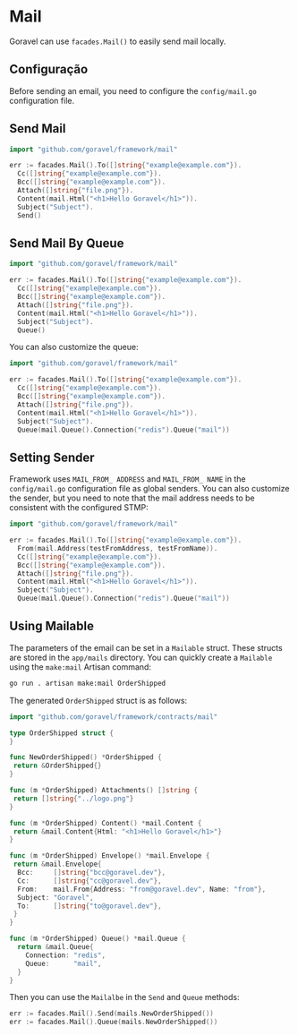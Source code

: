 # Mail

Goravel can use `facades.Mail()` to easily send mail locally.

## Configuração

Before sending an email, you need to configure the `config/mail.go` configuration file.

## Send Mail

```go
import "github.com/goravel/framework/mail"

err := facades.Mail().To([]string{"example@example.com"}).
  Cc([]string{"example@example.com"}).
  Bcc([]string{"example@example.com"}).
  Attach([]string{"file.png"}).
  Content(mail.Html("<h1>Hello Goravel</h1>")).
  Subject("Subject").
  Send()
```

## Send Mail By Queue

```go
import "github.com/goravel/framework/mail"

err := facades.Mail().To([]string{"example@example.com"}).
  Cc([]string{"example@example.com"}).
  Bcc([]string{"example@example.com"}).
  Attach([]string{"file.png"}).
  Content(mail.Html("<h1>Hello Goravel</h1>")).
  Subject("Subject").
  Queue()
```

You can also customize the queue:

```go
import "github.com/goravel/framework/mail"

err := facades.Mail().To([]string{"example@example.com"}).
  Cc([]string{"example@example.com"}).
  Bcc([]string{"example@example.com"}).
  Attach([]string{"file.png"}).
  Content(mail.Html("<h1>Hello Goravel</h1>")).
  Subject("Subject").
  Queue(mail.Queue().Connection("redis").Queue("mail"))
```

## Setting Sender

Framework uses `MAIL_FROM_ ADDRESS` and `MAIL_FROM_ NAME` in the `config/mail.go` configuration file as global senders.
You can also customize the sender, but you need to note that the mail address needs to be consistent with the configured
STMP:

```go
import "github.com/goravel/framework/mail"

err := facades.Mail().To([]string{"example@example.com"}).
  From(mail.Address(testFromAddress, testFromName)).
  Cc([]string{"example@example.com"}).
  Bcc([]string{"example@example.com"}).
  Attach([]string{"file.png"}).
  Content(mail.Html("<h1>Hello Goravel</h1>")).
  Subject("Subject").
  Queue(mail.Queue().Connection("redis").Queue("mail"))
```

## Using Mailable

The parameters of the email can be set in a `Mailable` struct. These structs are stored in the `app/mails` directory.
You can quickly create a `Mailable` using the `make:mail` Artisan command:

```bash
go run . artisan make:mail OrderShipped
```

The generated `OrderShipped` struct is as follows:

```go
import "github.com/goravel/framework/contracts/mail"

type OrderShipped struct {
}

func NewOrderShipped() *OrderShipped {
 return &OrderShipped{}
}

func (m *OrderShipped) Attachments() []string {
 return []string{"../logo.png"}
}

func (m *OrderShipped) Content() *mail.Content {
 return &mail.Content{Html: "<h1>Hello Goravel</h1>"}
}

func (m *OrderShipped) Envelope() *mail.Envelope {
 return &mail.Envelope{
  Bcc:     []string{"bcc@goravel.dev"},
  Cc:      []string{"cc@goravel.dev"},
  From:    mail.From{Address: "from@goravel.dev", Name: "from"},
  Subject: "Goravel",
  To:      []string{"to@goravel.dev"},
 }
}

func (m *OrderShipped) Queue() *mail.Queue {
  return &mail.Queue{
    Connection: "redis",
    Queue:      "mail",
  }
}
```

Then you can use the `Mailalbe` in the `Send` and `Queue` methods:

```go
err := facades.Mail().Send(mails.NewOrderShipped())
err := facades.Mail().Queue(mails.NewOrderShipped())
```
